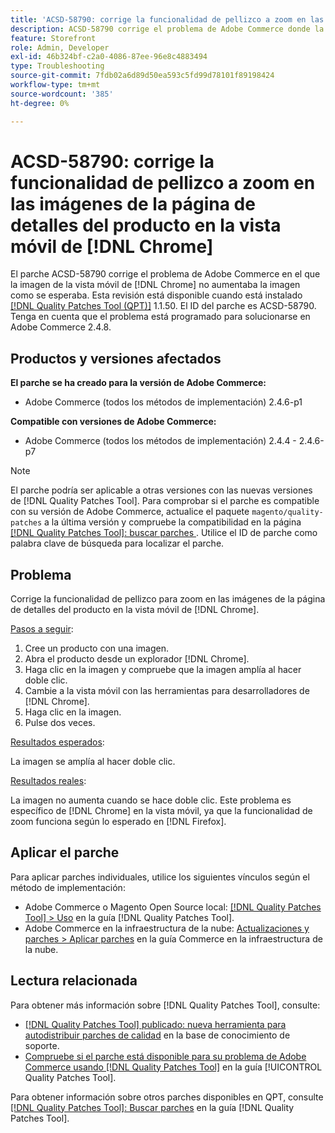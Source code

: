 ```yaml
---
title: 'ACSD-58790: corrige la funcionalidad de pellizco a zoom en las imágenes de la página de detalles del producto en la vista móvil en  [!DNL Chrome]'
description: ACSD-58790 corrige el problema de Adobe Commerce donde la imagen en la vista móvil de  [!DNL Chrome] no hizo zoom en la imagen como se esperaba.
feature: Storefront
role: Admin, Developer
exl-id: 46b324bf-c2a0-4086-87ee-96e8c4883494
type: Troubleshooting
source-git-commit: 7fdb02a6d89d50ea593c5fd99d78101f89198424
workflow-type: tm+mt
source-wordcount: '385'
ht-degree: 0%

---
```


# ACSD-58790: corrige la funcionalidad de pellizco a zoom en las imágenes de la página de detalles del producto en la vista móvil de [!DNL Chrome]

El parche ACSD-58790 corrige el problema de Adobe Commerce en el que la imagen de la vista móvil de [!DNL Chrome] no aumentaba la imagen como se esperaba. Esta revisión está disponible cuando está instalado [[!DNL Quality Patches Tool (QPT)]](https://experienceleague.adobe.com/es/docs/commerce-operations/tools/quality-patches-tool/quality-patches-tool-to-self-serve-quality-patches) 1.1.50. El ID del parche es ACSD-58790. Tenga en cuenta que el problema está programado para solucionarse en Adobe Commerce 2.4.8.

## Productos y versiones afectados

**El parche se ha creado para la versión de Adobe Commerce:**

* Adobe Commerce (todos los métodos de implementación) 2.4.6-p1

**Compatible con versiones de Adobe Commerce:**

* Adobe Commerce (todos los métodos de implementación) 2.4.4 - 2.4.6-p7

>[!NOTE]
>
>El parche podría ser aplicable a otras versiones con las nuevas versiones de [!DNL Quality Patches Tool]. Para comprobar si el parche es compatible con su versión de Adobe Commerce, actualice el paquete `magento/quality-patches` a la última versión y compruebe la compatibilidad en la página [[!DNL Quality Patches Tool]: buscar parches ](https://experienceleague.adobe.com/tools/commerce-quality-patches/index.html?lang=es). Utilice el ID de parche como palabra clave de búsqueda para localizar el parche.

## Problema

Corrige la funcionalidad de pellizco para zoom en las imágenes de la página de detalles del producto en la vista móvil de [!DNL Chrome].

<u>Pasos a seguir</u>:

1. Cree un producto con una imagen.
1. Abra el producto desde un explorador [!DNL Chrome].
1. Haga clic en la imagen y compruebe que la imagen amplía al hacer doble clic.
1. Cambie a la vista móvil con las herramientas para desarrolladores de [!DNL Chrome].
1. Haga clic en la imagen.
1. Pulse dos veces.

<u>Resultados esperados</u>:

La imagen se amplía al hacer doble clic.

<u>Resultados reales</u>:

La imagen no aumenta cuando se hace doble clic. Este problema es específico de [!DNL Chrome] en la vista móvil, ya que la funcionalidad de zoom funciona según lo esperado en [!DNL Firefox].

## Aplicar el parche

Para aplicar parches individuales, utilice los siguientes vínculos según el método de implementación:

* Adobe Commerce o Magento Open Source local: [[!DNL Quality Patches Tool] > Uso](/help/tools/quality-patches-tool/usage.md) en la guía [!DNL Quality Patches Tool].
* Adobe Commerce en la infraestructura de la nube: [Actualizaciones y parches > Aplicar parches](https://experienceleague.adobe.com/docs/commerce-cloud-service/user-guide/develop/upgrade/apply-patches.html?lang=es) en la guía Commerce en la infraestructura de la nube.

## Lectura relacionada

Para obtener más información sobre [!DNL Quality Patches Tool], consulte:

* [[!DNL Quality Patches Tool] publicado: nueva herramienta para autodistribuir parches de calidad](https://experienceleague.adobe.com/es/docs/commerce-operations/tools/quality-patches-tool/quality-patches-tool-to-self-serve-quality-patches) en la base de conocimiento de soporte.
* [Compruebe si el parche está disponible para su problema de Adobe Commerce usando [!DNL Quality Patches Tool]](/help/tools/quality-patches-tool/patches-available-in-qpt/check-patch-for-magento-issue-with-magento-quality-patches.md) en la guía [!UICONTROL Quality Patches Tool].


Para obtener información sobre otros parches disponibles en QPT, consulte [[!DNL Quality Patches Tool]: Buscar parches](https://experienceleague.adobe.com/tools/commerce-quality-patches/index.html?lang=es) en la guía [!DNL Quality Patches Tool].
